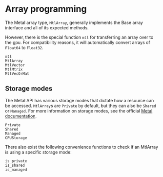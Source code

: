 # Array programming

The Metal array type, `MtlArray`, generally implements the Base array interface
and all of its expected methods.

However, there is the special function `mtl` for transferring an array over to the gpu. For compatibility reasons, it will automatically convert arrays of `Float64` to `Float32`.

```@docs
mtl
MtlArray
MtlVector
MtlMtrix
MtlVecOrMat
```

## Storage modes

The Metal API has various storage modes that dictate how a resource can be accessed. `MtlArray`s are `Private` by default, but they can also be `Shared` or `Managed`. For more information on storage modes, see the official [Metal documentation](https://developer.apple.com/documentation/metal/resource_fundamentals/setting_resource_storage_modes).

```@docs
Private
Shared
Managed
CPUStorage
```

There also exist the following convenience functions to check if an MtlArray is using a specific storage mode:

```@docs
is_private
is_shared
is_managed
```
